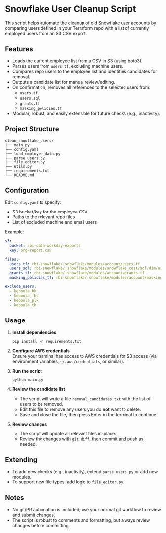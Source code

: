 # Snowflake User Cleanup Script

This script helps automate the cleanup of old Snowflake user accounts by comparing users defined in your Terraform repo with a list of currently employed users from an S3 CSV export.

## Features

- Loads the current employee list from a CSV in S3 (using boto3).
- Parses users from `users.tf`, excluding machine users.
- Compares repo users to the employee list and identifies candidates for removal.
- Outputs a candidate list for manual review/editing.
- On confirmation, removes all references to the selected users from:
  - `users.tf`
  - `users.sql`
  - `grants.tf`
  - `masking_policies.tf`
- Modular, robust, and easily extensible for future checks (e.g., inactivity).

## Project Structure

```
clean_snowflake_users/
├── main.py
├── config.yaml
├── load_employee_data.py
├── parse_users.py
├── file_editor.py
├── utils.py
├── requirements.txt
└── README.md
```

## Configuration

Edit `config.yaml` to specify:

- S3 bucket/key for the employee CSV
- Paths to the relevant repo files
- List of excluded machine and email users

Example:
```yaml
s3:
  bucket: rbi-data-workday-exports
  key: org-report.csv

files:
  users_tf: rbi-snowflake/.snowflake/modules/account/users.tf
  users_sql: rbi-snowflake/.snowflake/modules/snowflake_cost/sql/dim/users.sql
  grants_tf: rbi-snowflake/.snowflake/modules/account/grants.tf
  masking_policies_tf: rbi-snowflake/.snowflake/modules/account/masking_policies.tf

exclude_users:
  - keboola_bk
  - keboola_fhs
  - keboola_plk
  - keboola_th
```

## Usage

1. **Install dependencies**  
   ```
   pip install -r requirements.txt
   ```

2. **Configure AWS credentials**  
   Ensure your terminal has access to AWS credentials for S3 access (via environment variables, `~/.aws/credentials`, or similar).

3. **Run the script**  
   ```
   python main.py
   ```

4. **Review the candidate list**  
   - The script will write a file `removal_candidates.txt` with the list of users to be removed.
   - Edit this file to remove any users you do **not** want to delete.
   - Save and close the file, then press Enter in the terminal to continue.

5. **Review changes**  
   - The script will update all relevant files in-place.
   - Review the changes with `git diff`, then commit and push as needed.

## Extending

- To add new checks (e.g., inactivity), extend `parse_users.py` or add new modules.
- To support new file types, add logic to `file_editor.py`.

## Notes

- No git/PR automation is included; use your normal git workflow to review and submit changes.
- The script is robust to comments and formatting, but always review changes before committing.
